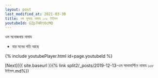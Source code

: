 ```yaml
---
layout: post
last_modified_at: 2021-03-30
title: ওম সুন্দায় নামায ১০৮ টাইমস
youtubeId: GZp7HRtOcMQ
---
```

 
 
 ওম মনোজবায় নামায  
 
 -  যার মনের গতি আছে 
 
  
 
  
 
 
 
 
 
 


{% include youtubePlayer.html id=page.youtubeId %}
 
[Next]({{ site.baseurl }}{% link  split2/_posts/2019-12-13-ওম সাদামার্শিনে নামায ১০৮ টাইমস.md%})
 
